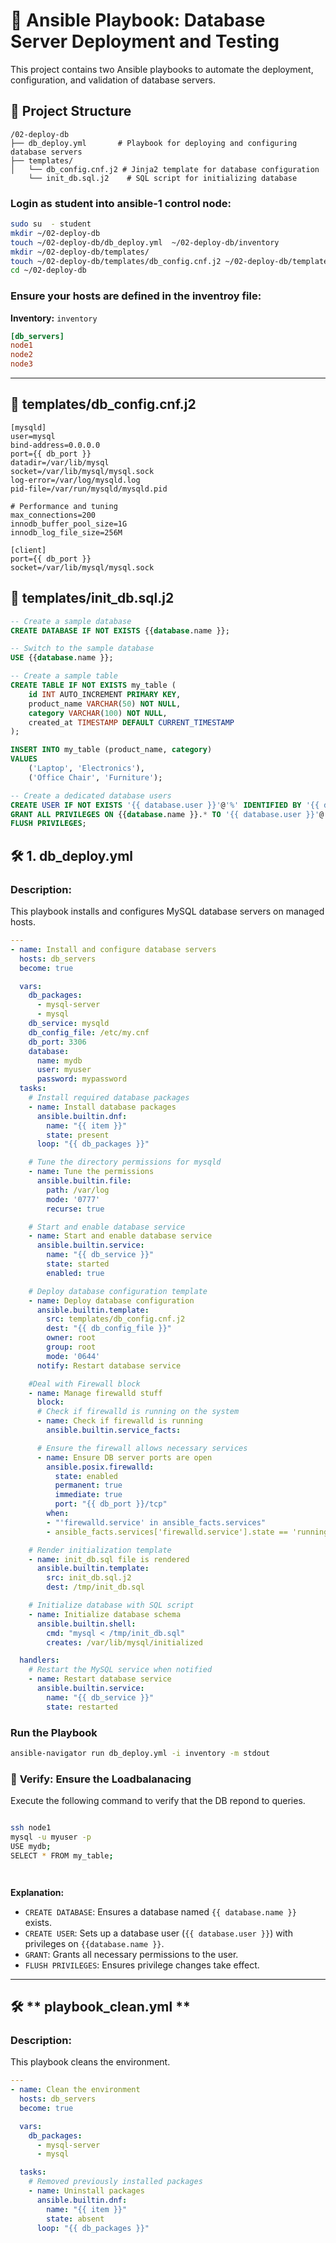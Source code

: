 # 🚀 **Ansible Playbook: Database Server Deployment and Testing**

This project contains two Ansible playbooks to automate the deployment, configuration, and validation of database servers.

## 📂 **Project Structure**

```
/02-deploy-db
├── db_deploy.yml       # Playbook for deploying and configuring database servers
├── templates/
│   └── db_config.cnf.j2 # Jinja2 template for database configuration
    └── init_db.sql.j2    # SQL script for initializing database

```
### **Login as student into ansible-1 control node:**
```bash
sudo su  - student
mkdir ~/02-deploy-db
touch ~/02-deploy-db/db_deploy.yml  ~/02-deploy-db/inventory
mkdir ~/02-deploy-db/templates/
touch ~/02-deploy-db/templates/db_config.cnf.j2 ~/02-deploy-db/templates/init_db.sql.j2
cd ~/02-deploy-db
```
### **Ensure your hosts are defined in the inventroy file:**


**Inventory:** `inventory`
```ini
[db_servers]
node1
node2
node3


```
---
## 📄 **templates/db_config.cnf.j2**

```jinja2
[mysqld]
user=mysql
bind-address=0.0.0.0
port={{ db_port }}
datadir=/var/lib/mysql
socket=/var/lib/mysql/mysql.sock
log-error=/var/log/mysqld.log
pid-file=/var/run/mysqld/mysqld.pid

# Performance and tuning
max_connections=200
innodb_buffer_pool_size=1G
innodb_log_file_size=256M

[client]
port={{ db_port }}
socket=/var/lib/mysql/mysql.sock
```

## 📄 **templates/init_db.sql.j2**

```sql
-- Create a sample database
CREATE DATABASE IF NOT EXISTS {{database.name }};

-- Switch to the sample database
USE {{database.name }};

-- Create a sample table
CREATE TABLE IF NOT EXISTS my_table (
    id INT AUTO_INCREMENT PRIMARY KEY,
    product_name VARCHAR(50) NOT NULL,
    category VARCHAR(100) NOT NULL,
    created_at TIMESTAMP DEFAULT CURRENT_TIMESTAMP
);

INSERT INTO my_table (product_name, category) 
VALUES 
    ('Laptop', 'Electronics'),
    ('Office Chair', 'Furniture');

-- Create a dedicated database users
CREATE USER IF NOT EXISTS '{{ database.user }}'@'%' IDENTIFIED BY '{{ database.password }}';
GRANT ALL PRIVILEGES ON {{database.name }}.* TO '{{ database.user }}'@'%';
FLUSH PRIVILEGES;
```

## 🛠️ **1. db_deploy.yml**

### **Description:**  
This playbook installs and configures MySQL database servers on managed hosts.

```yaml
---
- name: Install and configure database servers
  hosts: db_servers
  become: true

  vars:
    db_packages:
      - mysql-server
      - mysql
    db_service: mysqld
    db_config_file: /etc/my.cnf
    db_port: 3306
    database:
      name: mydb
      user: myuser
      password: mypassword
  tasks:
    # Install required database packages
    - name: Install database packages
      ansible.builtin.dnf:
        name: "{{ item }}"
        state: present
      loop: "{{ db_packages }}"

    # Tune the directory permissions for mysqld
    - name: Tune the permissions
      ansible.builtin.file:
        path: /var/log
        mode: '0777'
        recurse: true

    # Start and enable database service
    - name: Start and enable database service
      ansible.builtin.service:
        name: "{{ db_service }}"
        state: started
        enabled: true

    # Deploy database configuration template
    - name: Deploy database configuration
      ansible.builtin.template:
        src: templates/db_config.cnf.j2
        dest: "{{ db_config_file }}"
        owner: root
        group: root
        mode: '0644'
      notify: Restart database service

    #Deal with Firewall block
    - name: Manage firewalld stuff
      block:
      # Check if firewalld is running on the system
      - name: Check if firewalld is running
        ansible.builtin.service_facts:

      # Ensure the firewall allows necessary services
      - name: Ensure DB server ports are open
        ansible.posix.firewalld:
          state: enabled
          permanent: true
          immediate: true
          port: "{{ db_port }}/tcp"
        when: 
        - "'firewalld.service' in ansible_facts.services"
        - ansible_facts.services['firewalld.service'].state == 'running'

    # Render initialization template
    - name: init_db.sql file is rendered
      ansible.builtin.template:
        src: init_db.sql.j2
        dest: /tmp/init_db.sql

    # Initialize database with SQL script
    - name: Initialize database schema
      ansible.builtin.shell:
        cmd: "mysql < /tmp/init_db.sql"
        creates: /var/lib/mysql/initialized

  handlers:
    # Restart the MySQL service when notified
    - name: Restart database service
      ansible.builtin.service:
        name: "{{ db_service }}"
        state: restarted
```

### **Run the Playbook**
```bash
ansible-navigator run db_deploy.yml -i inventory -m stdout 
```
### 🚦  **Verify: Ensure the Loadbalanacing**
Execute the following command to verify that the DB repond to queries.

```bash

ssh node1 
mysql -u myuser -p 
USE mydb;
SELECT * FROM my_table;




```

**Explanation:**
- `CREATE DATABASE`: Ensures a database named `{{ database.name }}` exists.
- `CREATE USER`: Sets up a database user (`{{ database.user }}`) with privileges on `{{database.name }}`.
- `GRANT`: Grants all necessary permissions to the user.
- `FLUSH PRIVILEGES`: Ensures privilege changes take effect.
---

## 🛠️ ** playbook_clean.yml **

### **Description:**  
This playbook cleans the environment.

```yaml
---
- name: Clean the environment
  hosts: db_servers
  become: true

  vars:
    db_packages:
      - mysql-server
      - mysql

  tasks:
    # Removed previously installed packages
    - name: Uninstall packages
      ansible.builtin.dnf:
        name: "{{ item }}"
        state: absent
      loop: "{{ db_packages }}"


      

```

